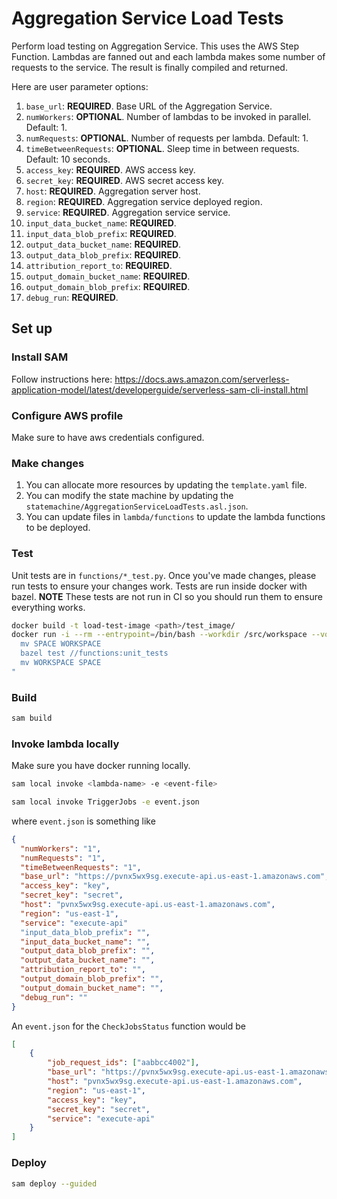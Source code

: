 # Aggregation Service Load Tests

Perform load testing on Aggregation Service. This uses the AWS Step Function. Lambdas are fanned out
and each lambda makes some number of requests to the service. The result is finally compiled and
returned.

Here are user parameter options:

1.  `base_url`: **REQUIRED**. Base URL of the Aggregation Service.
2.  `numWorkers`: **OPTIONAL**. Number of lambdas to be invoked in parallel. Default: 1.
3.  `numRequests`: **OPTIONAL**. Number of requests per lambda. Default: 1.
4.  `timeBetweenRequests`: **OPTIONAL**. Sleep time in between requests. Default: 10 seconds.
5.  `access_key`: **REQUIRED**. AWS access key.
6.  `secret_key`: **REQUIRED**. AWS secret access key.
7.  `host`: **REQUIRED**. Aggregation server host.
8.  `region`: **REQUIRED**. Aggregation service deployed region.
9.  `service`: **REQUIRED**. Aggregation service service.
10. `input_data_bucket_name`: **REQUIRED**.
11. `input_data_blob_prefix`: **REQUIRED**.
12. `output_data_bucket_name`: **REQUIRED**.
13. `output_data_blob_prefix`: **REQUIRED**.
14. `attribution_report_to`: **REQUIRED**.
15. `output_domain_bucket_name`: **REQUIRED**.
16. `output_domain_blob_prefix`: **REQUIRED**.
17. `debug_run`: **REQUIRED**.

## Set up

### Install SAM

Follow instructions here:
<https://docs.aws.amazon.com/serverless-application-model/latest/developerguide/serverless-sam-cli-install.html>

### Configure AWS profile

Make sure to have aws credentials configured.

### Make changes

1.  You can allocate more resources by updating the `template.yaml` file.
2.  You can modify the state machine by updating the
    `statemachine/AggregationServiceLoadTests.asl.json`.
3.  You can update files in `lambda/functions` to update the lambda functions to be deployed.

### Test

Unit tests are in `functions/*_test.py`. Once you've made changes, please run tests to ensure your
changes work. Tests are run inside docker with bazel. **NOTE** These tests are not run in CI so you
should run them to ensure everything works.

```sh
docker build -t load-test-image <path>/test_image/
docker run -i --rm --entrypoint=/bin/bash --workdir /src/workspace --volume ${HOME}/.cache/bazel:/root/.cache/bazel --volume $(git rev-parse --show-toplevel)/tools/load_tests:/src/workspace load-test-image -c "
  mv SPACE WORKSPACE
  bazel test //functions:unit_tests
  mv WORKSPACE SPACE
"
```

### Build

```sh
sam build
```

### Invoke lambda locally

Make sure you have docker running locally.

```sh
sam local invoke <lambda-name> -e <event-file>

sam local invoke TriggerJobs -e event.json
```

where `event.json` is something like

```json
{
  "numWorkers": "1",
  "numRequests": "1",
  "timeBetweenRequests": "1",
  "base_url": "https://pvnx5wx9sg.execute-api.us-east-1.amazonaws.com",
  "access_key": "key",
  "secret_key": "secret",
  "host": "pvnx5wx9sg.execute-api.us-east-1.amazonaws.com",
  "region": "us-east-1",
  "service": "execute-api"
  "input_data_blob_prefix": "",
  "input_data_bucket_name": "",
  "output_data_blob_prefix": "",
  "output_data_bucket_name": "",
  "attribution_report_to": "",
  "output_domain_blob_prefix": "",
  "output_domain_bucket_name": "",
  "debug_run": ""
}
```

An `event.json` for the `CheckJobsStatus` function would be

```json
[
    {
        "job_request_ids": ["aabbcc4002"],
        "base_url": "https://pvnx5wx9sg.execute-api.us-east-1.amazonaws.com",
        "host": "pvnx5wx9sg.execute-api.us-east-1.amazonaws.com",
        "region": "us-east-1",
        "access_key": "key",
        "secret_key": "secret",
        "service": "execute-api"
    }
]
```

### Deploy

```sh
sam deploy --guided
```
